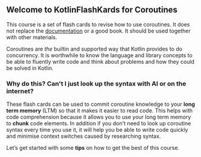
## Welcome to KotlinFlashKards for Coroutines

This course is a set of flash cards to revise how to use coroutines. It does not replace the [documentation](https://kotlinlang.org/docs/coroutines-overview.html) or a good book. It should be used together with other materials.

Coroutines are *the* builtin and supported way that Kotlin provides to do concurrency. It is worthwhile to know the language and library concepts to be able to fluently write code and think about problems and how they could be solved in Kotlin. 

### Why do this? Can't I just look up the syntax with AI or on the internet?

These flash cards can be used to commit coroutine knowledge to your **long term memory** (LTM) so that it makes it easier to read code. This helps with code comprehension because it allows you to use your long term memory to **chunk** code elements. In addition if you don't need to look up coroutine syntax every time you use it, it will help you be able to write code quickly and minimise context switches caused by researching syntax.

Let’s get started with some **tips** on how to get the best of this course.